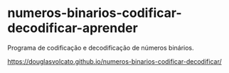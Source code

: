 # numeros-binarios-codificar-decodificar-aprender
Programa de codificação e decodificação de números binários.

https://douglasvolcato.github.io/numeros-binarios-codificar-decodificar/
